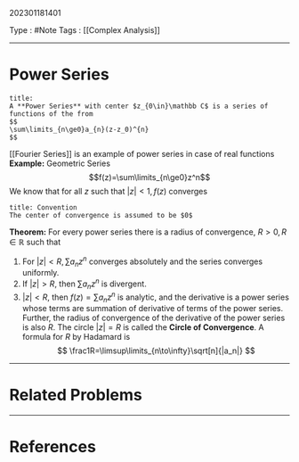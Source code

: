 202301181401

Type : #Note
Tags : [[Complex Analysis]]

---
# Power Series
```ad-note
title:
A **Power Series** with center $z_{0\in}\mathbb C$ is a series of functions of the from
$$
\sum\limits_{n\ge0}a_{n}(z-z_0)^{n}
$$
```
[[Fourier Series]] is an example of power series in case of real functions
**Example:** Geometric Series
$$f(z)=\sum\limits_{n\ge0}z^n$$
We know that for all $z$ such that $|z|<1, f(z)$ converges

```ad-hint
title: Convention
The center of convergence is assumed to be $0$
```


**Theorem:** For every power series there is a radius of convergence, $R>0, R\in\mathbb R$ such that
1. For $|z|<R,\sum\limits a_nz^n$ converges absolutely and the series converges uniformly.
2. If $|z|>R,$ then $\sum\limits a_{n}z^{n}$ is divergent.
3. $|z|<R$, then $f(z)=\sum\limits a_{n}z^{n}$ is analytic, and the derivative is a power series whose terms are summation of derivative of terms of the power series. Further, the radius of convergence of the derivative of the power series is also $R$.
The circle $|z|=R$ is called the **Circle of Convergence**.
A formula for $R$ by Hadamard is 
$$
\frac1R=\limsup\limits_{n\to\infty}\sqrt[n]{|a_n|} 
$$


---
# Related Problems

---
# References
